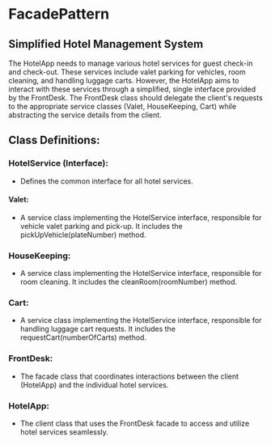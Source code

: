 # FacadePattern

## Simplified Hotel Management System

The HotelApp needs to manage various hotel services for guest check-in and check-out. These services include valet parking for vehicles, room cleaning, and handling luggage carts. However, the HotelApp aims to interact with these services through a simplified, single interface provided by the FrontDesk. The FrontDesk class should delegate the client's requests to the appropriate service classes (Valet, HouseKeeping, Cart) while abstracting the service details from the client.

## Class Definitions:
### HotelService (Interface):
- Defines the common interface for all hotel services.

#### Valet:
- A service class implementing the HotelService interface, responsible for vehicle valet parking and pick-up. It includes the pickUpVehicle(plateNumber) method.

### HouseKeeping:
- A service class implementing the HotelService interface, responsible for room cleaning. It includes the cleanRoom(roomNumber) method.

### Cart:
- A service class implementing the HotelService interface, responsible for handling luggage cart requests. It includes the requestCart(numberOfCarts) method.

### FrontDesk:
- The facade class that coordinates interactions between the client (HotelApp) and the individual hotel services.

### HotelApp:
- The client class that uses the FrontDesk facade to access and utilize hotel services seamlessly.
